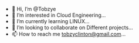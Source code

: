 - 👋 Hi, I’m @Tobzye
- 👀 I’m interested in Cloud Engineering...
- 🌱 I’m currently learning LINUX...
- 💞️ I’m looking to collaborate on Different projects...
- 📫 How to reach me tobzyclinton@gmail.com...

<!---
Tobzye/Tobzye is a ✨ special ✨ repository because its `README.md` (this file) appears on your GitHub profile.
You can click the Preview link to take a look at your changes.
--->
